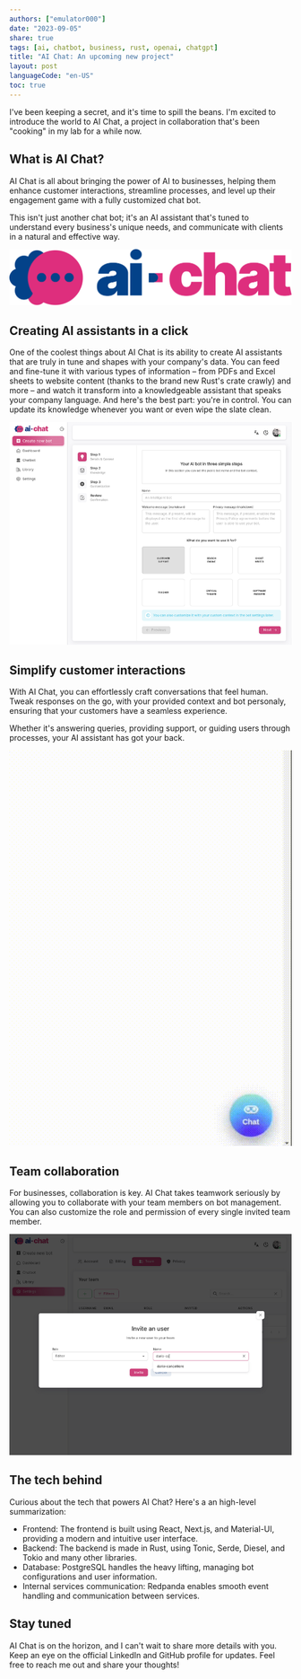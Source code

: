 ```yaml
---
authors: ["emulator000"]
date: "2023-09-05"
share: true
tags: [ai, chatbot, business, rust, openai, chatgpt]
title: "AI Chat: An upcoming new project"
layout: post
languageCode: "en-US"
toc: true
---
```


I've been keeping a secret, and it's time to spill the beans. I'm excited to introduce the world to AI Chat, a project
in collaboration that's been "cooking" in my lab for a while now.

## What is AI Chat?

AI Chat is all about bringing the power of AI to businesses, helping them enhance customer interactions, streamline
processes, and level up their engagement game with a fully customized chat bot.

This isn't just another chat bot; it's an AI assistant that's tuned to understand every business's unique needs, and
communicate with clients in a natural and effective way.

![ai-chat-logo](/assets/img/ai-chat/logo.png)

## Creating AI assistants in a click

One of the coolest things about AI Chat is its ability to create AI assistants that are truly in tune and shapes with
your company's data. You can feed and fine-tune it with various types of information – from PDFs and Excel sheets to
website content (thanks to the brand new Rust's crate crawly) and more – and watch it transform into a knowledgeable
assistant that speaks your company language. And here's the best part: you're in control. You can update its knowledge
whenever you want or even wipe the slate clean.

![ai-chat-screen1](/assets/img/ai-chat/screen1-en.png)

## Simplify customer interactions

With AI Chat, you can effortlessly craft conversations that feel human. Tweak responses on the go, with your provided
context and bot personaly, ensuring that your customers have a seamless experience.

Whether it's answering queries, providing support, or guiding users through processes, your AI assistant has got your back.

![ai-chat-video](/assets/img/ai-chat/video-en.gif)

## Team collaboration

For businesses, collaboration is key. AI Chat takes teamwork seriously by allowing you to collaborate with your team members
on bot management. You can also customize the role and permission of every single invited team member.

![ai-chat-screen2](/assets/img/ai-chat/screen2-en.png)

## The tech behind

Curious about the tech that powers AI Chat? Here's a an high-level summarization:

- Frontend: The frontend is built using React, Next.js, and Material-UI, providing a modern and intuitive user interface.
- Backend: The backend is made in Rust, using Tonic, Serde, Diesel, and Tokio and many other libraries.
- Database: PostgreSQL handles the heavy lifting, managing bot configurations and user information.
- Internal services communication: Redpanda enables smooth event handling and communication between services.

## Stay tuned

AI Chat is on the horizon, and I can't wait to share more details with you.
Keep an eye on the official LinkedIn and GitHub profile for updates. Feel free to reach me out and share your thoughts!
